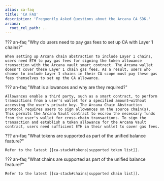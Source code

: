 ```yaml
---
alias: ca-faq
title: 'CA FAQ'
description: 'Frequently Asked Questions about the Arcana CA SDK.'
arcana:
  root_rel_path: ..
---
```


??? an-faq "Why do users need to pay gas fees to set up CA with Layer 1 chains?"

    When setting up Arcana chain abstraction to include Layer 1 chains, users need ETH to pay gas fees for signing the token allowance transaction with the Arcana vault smart contract. The Arcana wallet doesn't cover these Layer 1 chain gas fees. As a result, users who choose to include Layer 1 chains in their CA scope must pay these gas fees themselves to set up the CA allowance.

??? an-faq "What is allowances and why are they required?"

    Allowances enable a third party, such as a smart contract, to perform transactions from a user's wallet for a specified amount—without accessing the user's private key. The Arcana Chain Abstraction protocol requires users to sign allowances on the source chain(s). This permits the Arcana Vault contract to escrow the necessary funds from the user's wallet for cross-chain transactions. To sign the transaction and establish a token allowance for the Arcana Vault contract, users need sufficient ETH in their wallet to cover gas fees.

??? an-faq "What tokens are supported as part of the unified balance feature?"

    Refer to the latest [[ca-stack#tokens|supported token list]].

??? an-faq "What chains are supported as part of the unified balance feature?"

    Refer to the latest [[ca-stack#chains|supported chain list]].

